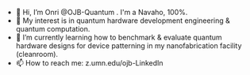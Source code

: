 - 👋 Hi, I’m Onri @OJB-Quantum . I'm a Navaho, 100%. 
- 👀 My interest is in quantum hardware development engineering & quantum computation.
- 🌱 I’m currently learning how to benchmark & evaluate quantum hardware designs for device patterning in my nanofabrication facility (cleanroom).
- 📫 How to reach me: z.umn.edu/ojb-LinkedIn

<!---
OJB-Quantum/OJB-Quantum is a ✨ special ✨ repository because its `README.md` (this file) appears on your GitHub profile.
You can click the Preview link to take a look at your changes.
--->
